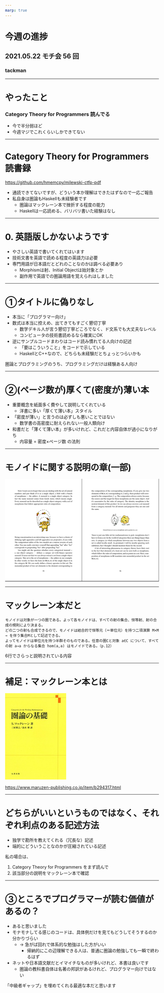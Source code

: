 ```yaml
---
marp: true
---
```


# 今週の進捗

## 2021.05.22 モチ会 56 回

### tackman

---

# やったこと

### Category Theory for Programmers 読んでる

- 今で半分弱ほど
- 今週マジでこれくらいしかできてない

---

# Category Theory for Programmers 読書録

https://github.com/hmemcpy/milewski-ctfp-pdf

- 通読できてないですが、どういう本か理解はできたはずなので一応ご報告
- 私自身は圏論もHaskellも未経験者です
  - 圏論はマックレーン本で挫折する程度の能力
  - Haskellは一応読める、バリバリ書いた経験はなし

---

# 0. 英語版しかないようです

- やさしい英語で書いてくれてはいます
- 技術文書を英語で読める程度の英語力は必要
- 専門用語が日本語だとどれのことなのかは調べる必要あり
  - Morphismは射、Initial Objectは始対象とか
  - 副作用で英語での圏論用語を覚えられはしました

---

# ①タイトルに偽りなし

- 本当に「プログラマー向け」
- 数式は本当に控えめ、出てきてもすごく懇切丁寧
  - 数学デキル人が言う懇切丁寧どころでなく、ド文系でも大丈夫なレベル
  - コンピュータの技術書読めるなら確実にOK
- 逆にサンプルコードまわりはコード読み慣れてる人向けの記述
  - 「要はこういうこと」をコードで示している
  - HaskellとC++なので、どちらも未経験だとちょっとつらいかも

圏論とプログラミングのうち、プログラミングだけは経験ある人向け

---

# ②(ページ数が)厚くて(密度が)薄い本

- 重要概念を紙面多く費やして説明してくれている
  - 洋書に多い「厚くて薄い本」スタイル
- 「密度が薄い」と言うのは必ずしも悪いことではない
  - 数学書の高密度に耐えられない一般人類向け
- 和書だと「薄くて薄い本」が多いけれど、これだと内容自体が過小になりがち
  - 内容量 = 密度×ページ数 の法則

---

# モノイドに関する説明の章(一部)

![height:600px](monoid.png)

---

# マックレーン本だと

```
モノイドは対象が一つの圏である。よって各モノイドは、すべての射の集合、恒等射、射の合成の規則により決まる。
どの二つの射も合成できるので、モノイドは結合的で恒等元（＝単位元）を持つ二項演算 M×M → を伴う集合Mとして記述できる。
よってモノイドは単位元を持つ半群そのものである。任意の圏Cと対象 a∈C について、すべての射 a→a からなる集合 hom(a,a) はモノイドである。（p.12）
```

6行でさらっと説明されている内容

---

# 補足：マックレーン本とは

![height:300px](mclane.jpg)

https://www.maruzen-publishing.co.jp/item/b294317.html

---

# どちらがいいというものではなく、それぞれ利点のある記述方法

- 独学で勘所を教えてくれる（冗長な）記述
- 端的にどういうことなのかが圧縮されている記述

私の場合は、

1. Category Theory for Programmers をまず読んで
2. 該当部分の説明をマックレーン本で確認

---

# ③ところでプログラマーが読む価値があるの？

- あると思いました
- モナモナしてる感じのコードは、具体例だけを見てもどうしてそうするのか分かりづらい
  - → 急がば回れで体系的な勉強はした方がいい
    - 帰納的にこの辺理解できる人は、普通に圏論の勉強しても一瞬で終わるはず
- ネットや日本語文献だとイマイチなものが多いけれど、本書は良いです
  - 圏論の教科書自体は名著の邦訳があるけれど、プログラマー向けではない

「中級者ギャップ」を埋めてくれる最適な本だと思います
